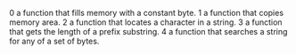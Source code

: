 0 a function that fills memory with a constant byte.
1 a function that copies memory area.
2 a function that locates a character in a string.
3 a function that gets the length of a prefix substring.
4 a function that searches a string for any of a set of bytes.
